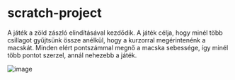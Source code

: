 # scratch-project

A játék a zöld zászló elindításával kezdődik.
A játék célja, hogy minél több csillagot gyűjtsünk össze anélkül, hogy a kurzorral megérintenénk a macskát.
Minden elért pontszámmal megnő a macska sebessége, így minél több pontot szerzel, annál nehezebb a játék.

![image](https://github.com/user-attachments/assets/80eb5cee-1e91-4579-accb-866ac22ac07b)
